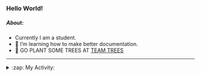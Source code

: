 ### Hello World!

##### About:
- Currently I am a student.
- 🌱 I’m learning how to make better documentation.
- 🌱 GO PLANT SOME TREES AT [TEAM TREES](https://teamtrees.org/)

---
<details>
  <summary>:zap: My Activity:</summary>
  
<!--START_SECTION:waka-->
![Code Time](http://img.shields.io/badge/Code%20Time-1%2C144%20hrs%2032%20mins-blue)

**I'm a Night 🦉** 

```text
🌞 Morning                1488 commits        ██░░░░░░░░░░░░░░░░░░░░░░░   09.39 % 
🌆 Daytime                5560 commits        █████████░░░░░░░░░░░░░░░░   35.10 % 
🌃 Evening                4543 commits        ███████░░░░░░░░░░░░░░░░░░   28.68 % 
🌙 Night                  4248 commits        ███████░░░░░░░░░░░░░░░░░░   26.82 % 
```
📅 **I'm Most Productive on Wednesday** 

```text
Monday                   2360 commits        ████░░░░░░░░░░░░░░░░░░░░░   14.90 % 
Tuesday                  2085 commits        ███░░░░░░░░░░░░░░░░░░░░░░   13.16 % 
Wednesday                3659 commits        ██████░░░░░░░░░░░░░░░░░░░   23.10 % 
Thursday                 1986 commits        ███░░░░░░░░░░░░░░░░░░░░░░   12.54 % 
Friday                   1545 commits        ██░░░░░░░░░░░░░░░░░░░░░░░   09.75 % 
Saturday                 1411 commits        ██░░░░░░░░░░░░░░░░░░░░░░░   08.91 % 
Sunday                   2793 commits        ████░░░░░░░░░░░░░░░░░░░░░   17.63 % 
```


📊 **This Week I Spent My Time On** 

```text
🔥 Editors: 
VS Code                  6 hrs 55 mins       █████████████████████████   100.00 % 

🐱‍💻 Projects: 
giveth-dapps-v2          3 hrs 38 mins       █████████████░░░░░░░░░░░░   52.60 % 
praise                   2 hrs 59 mins       ███████████░░░░░░░░░░░░░░   43.17 % 
impact-graph             17 mins             █░░░░░░░░░░░░░░░░░░░░░░░░   04.23 % 
```


 Last Updated on 30/06/2023 16:10:56 UTC
<!--END_SECTION:waka-->
</details>
